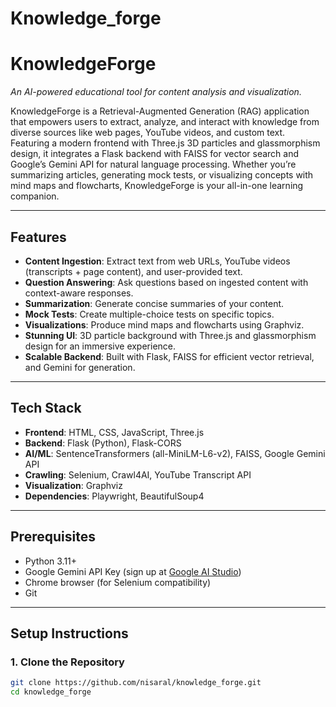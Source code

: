 # Knowledge_forge
# KnowledgeForge

*An AI-powered educational tool for content analysis and visualization.*

KnowledgeForge is a Retrieval-Augmented Generation (RAG) application that empowers users to extract, analyze, and interact with knowledge from diverse sources like web pages, YouTube videos, and custom text. Featuring a modern frontend with Three.js 3D particles and glassmorphism design, it integrates a Flask backend with FAISS for vector search and Google’s Gemini API for natural language processing. Whether you’re summarizing articles, generating mock tests, or visualizing concepts with mind maps and flowcharts, KnowledgeForge is your all-in-one learning companion.

---

## Features
- **Content Ingestion**: Extract text from web URLs, YouTube videos (transcripts + page content), and user-provided text.
- **Question Answering**: Ask questions based on ingested content with context-aware responses.
- **Summarization**: Generate concise summaries of your content.
- **Mock Tests**: Create multiple-choice tests on specific topics.
- **Visualizations**: Produce mind maps and flowcharts using Graphviz.
- **Stunning UI**: 3D particle background with Three.js and glassmorphism design for an immersive experience.
- **Scalable Backend**: Built with Flask, FAISS for efficient vector retrieval, and Gemini for generation.

---

## Tech Stack
- **Frontend**: HTML, CSS, JavaScript, Three.js
- **Backend**: Flask (Python), Flask-CORS
- **AI/ML**: SentenceTransformers (all-MiniLM-L6-v2), FAISS, Google Gemini API
- **Crawling**: Selenium, Crawl4AI, YouTube Transcript API
- **Visualization**: Graphviz
- **Dependencies**: Playwright, BeautifulSoup4

---

## Prerequisites
- Python 3.11+
- Google Gemini API Key (sign up at [Google AI Studio](https://aistudio.google.com/))
- Chrome browser (for Selenium compatibility)
- Git

---

## Setup Instructions

### 1. Clone the Repository
```bash
git clone https://github.com/nisaral/knowledge_forge.git
cd knowledge_forge



